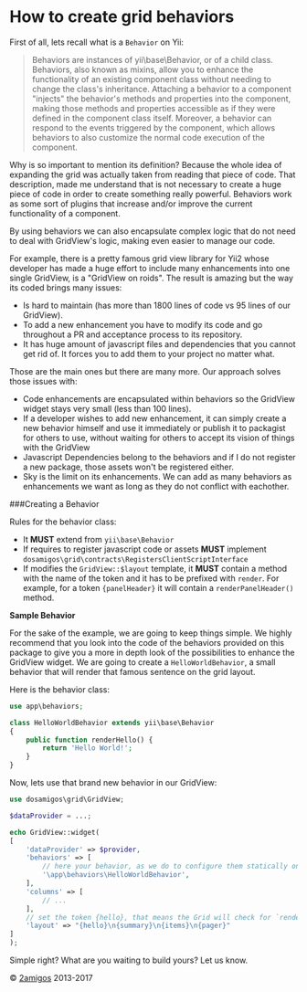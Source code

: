 How to create grid behaviors
============================

First of all, lets recall what is a `Behavior` on Yii:

> Behaviors are instances of yii\base\Behavior, or of a child class. Behaviors, also known as mixins, allow you to 
> enhance the functionality of an existing component class without needing to change the class's inheritance. Attaching 
> a behavior to a component "injects" the behavior's methods and properties into the component, making those methods and 
> properties accessible as if they were defined in the component class itself. Moreover, a behavior can respond to the 
> events triggered by the component, which allows behaviors to also customize the normal code execution of the 
> component.

Why is so important to mention its definition? Because the whole idea of expanding the grid was actually taken from 
reading that piece of code. That description, made me understand that is not necessary to create a huge piece of 
code in order to create something really powerful. Behaviors work as some sort of plugins that increase and/or improve 
the current functionality of a component. 

By using behaviors we can also encapsulate complex logic that do not need to deal with GridView's logic, making even 
easier to manage our code. 

For example, there is a pretty famous grid view library for Yii2 whose developer has made a huge effort to include many 
enhancements into one single GridView, is a "GridView on roids". The result is amazing but the way its coded brings 
many issues:

- Is hard to maintain (has more than 1800 lines of code vs 95 lines of our GridView).
- To add a new enhancement you have to modify its code and go throughout a PR and acceptance process to its repository.
- It has huge amount of javascript files and dependencies that you cannot get rid of. It forces you to add them to your 
  project no matter what. 

Those are the main ones but there are many more. Our approach solves those issues with:

- Code enhancements are encapsulated within behaviors so the GridView widget stays very small (less than 100 lines).
- If a developer wishes to add new enhancement, it can simply create a new behavior himself and use it immediately or 
  publish it to packagist for others to use, without waiting for others to accept its vision of things with the GridView
- Javascript Dependencies belong to the behaviors and if I do not register a new package, those assets won't be 
  registered either.
- Sky is the limit on its enhancements. We can add as many behaviors as enhancements we want as long as they do not 
  conflict with eachother. 
  
###Creating a Behavior

Rules for the behavior class: 

- It **MUST** extend from `yii\base\Behavior`
- If requires to register javascript code or assets **MUST** implement 
  `dosamigos\grid\contracts\RegistersClientScriptInterface` 
- If modifies the `GridView::$layout` template, it **MUST** contain a method with the name of the token and it has to be 
  prefixed with `render`. For example, for a token `{panelHeader}` it will contain a `renderPanelHeader()` method. 

**Sample Behavior**

For the sake of the example, we are going to keep things simple. We highly recommend that you look into the code of the 
behaviors provided on this package to give you a more in depth look of the possibilities to enhance the GridView 
widget. We are going to create a `HelloWorldBehavior`, a small behavior that will render that famous sentence on the 
grid layout. 

Here is the behavior class: 

```php 
use app\behaviors;

class HelloWorldBehavior extends yii\base\Behavior 
{
    public function renderHello() {
        return 'Hello World!';
    }
}

```

Now, lets use that brand new behavior in our GridView: 

```php
use dosamigos\grid\GridView;

$dataProvider = ...;

echo GridView::widget(
[
    'dataProvider' => $provider,
    'behaviors' => [
        // here your behavior, as we do to configure them statically on components
        '\app\behaviors\HelloWorldBehavior', 
    ],
    'columns' => [
        // ... 
    ],
    // set the token {hello}, that means the Grid will check for `renderHello()` method on its behaviors
    'layout' => "{hello}\n{summary}\n{items}\n{pager}"
]
);

```

Simple right? What are you waiting to build yours? Let us know.

© [2amigos](http://www.2amigos.us/) 2013-2017
